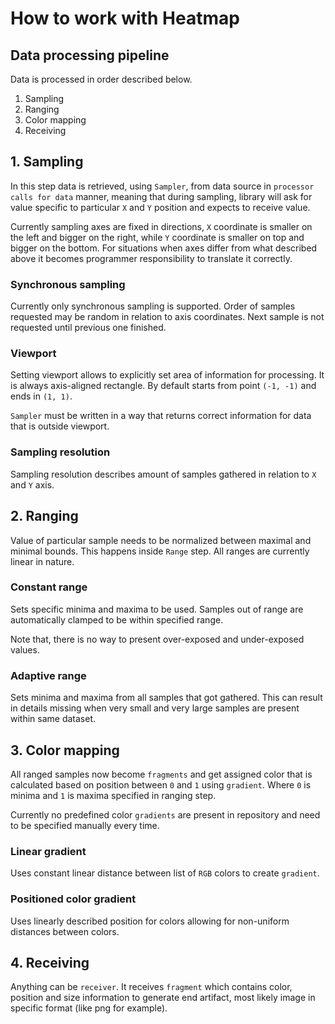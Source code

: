 # How to work with Heatmap

## Data processing pipeline

Data is processed in order described below.

1. Sampling
2. Ranging
3. Color mapping
4. Receiving

## 1. Sampling

In this step data is retrieved, using `Sampler`, from data source in `processor calls for data` manner, meaning that during sampling, library will ask for value specific to particular `X` and `Y` position and expects to receive value.

Currently sampling axes are fixed in directions, `X` coordinate is smaller on the left and bigger on the right, while `Y` coordinate is smaller on top and bigger on the bottom. For situations when axes differ from what described above it becomes programmer responsibility to translate it correctly.

### Synchronous sampling

Currently only synchronous sampling is supported. Order of samples requested may be random in relation to axis coordinates. Next sample is not requested until previous one finished.

### Viewport

Setting viewport allows to explicitly set area of information for processing. It is always axis-aligned rectangle. By default starts from point `(-1, -1)` and ends in `(1, 1)`.

`Sampler` must be written in a way that returns correct information for data that is outside viewport.

### Sampling resolution

Sampling resolution describes amount of samples gathered in relation to `X` and `Y` axis.

## 2. Ranging

Value of particular sample needs to be normalized between maximal and minimal bounds. This happens inside `Range` step. All ranges are currently linear in nature.

### Constant range

Sets specific minima and maxima to be used. Samples out of range are automatically clamped to be within specified range.

Note that, there is no way to present over-exposed and under-exposed values.

### Adaptive range

Sets minima and maxima from all samples that got gathered. This can result in details missing when very small and very large samples are present within same dataset.

## 3. Color mapping

All ranged samples now become `fragments` and get assigned color that is calculated based on position between `0` and `1` using `gradient`. Where `0` is minima and `1` is maxima specified in ranging step.

Currently no predefined color `gradients` are present in repository and need to be specified manually every time.

### Linear gradient

Uses constant linear distance between list of `RGB` colors to create `gradient`.

### Positioned color gradient

Uses linearly described position for colors allowing for non-uniform distances between colors.

## 4. Receiving

Anything can be `receiver`. It receives `fragment` which contains color, position and size information to generate end artifact, most likely image in specific format (like png for example).